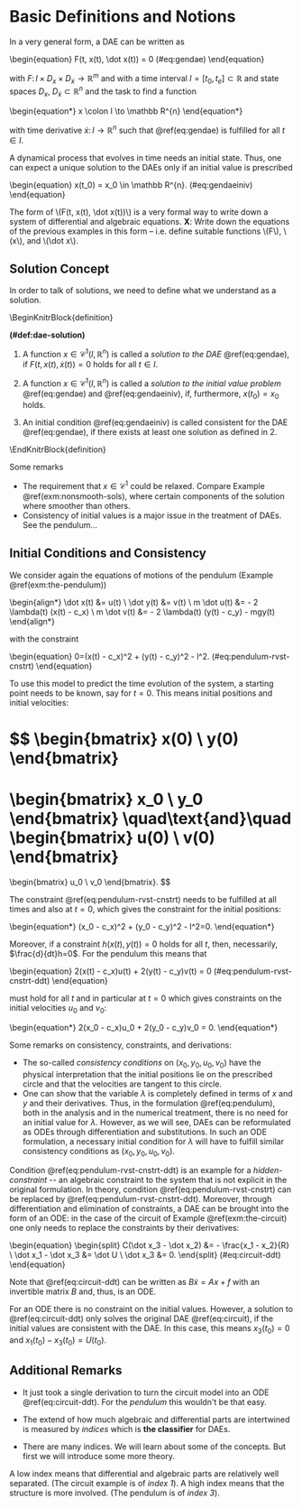 # Basic Definitions and Notions

In a very general form, a DAE can be written as

\begin{equation}
    F(t, x(t), \dot x(t)) = 0
   	(\#eq:gendae)
\end{equation}

with $F\colon I \times D_x \times D_{\dot x} \to \mathbb R^m$ and with a time interval $I=[t_0,t_e] \subset \mathbb R$ and state spaces $D_x$, $D_{\dot x} \subset \mathbb R^{n}$ and the task to find a function 

\begin{equation*}
    x \colon I \to \mathbb R^{n}
\end{equation*}

with time derivative $\dot x \colon I \to \mathbb R^{n}$ such that \@ref(eq:gendae) is fulfilled for all $t\in I$.

A dynamical process that evolves in time needs an initial state. Thus, one can expect a unique solution to the DAEs only if an initial value is prescribed 

\begin{equation}
    x(t_0) = x_0 \in \mathbb R^{n}. (\#eq:gendaeiniv) 
\end{equation}

<div class="JHSAYS">
<p>The form of <span class="math inline">\(F(t, x(t), \dot x(t))\)</span> is a very formal way to write down a system of differential and algebraic equations. <strong>X</strong>: Write down the equations of the previous examples in this form – i.e. define suitable functions <span class="math inline">\(F\)</span>, <span class="math inline">\(x\)</span>, and <span class="math inline">\(\dot x\)</span>.</p>
</div>

## Solution Concept

In order to talk of solutions, we need to define what we understand as a solution.  


\BeginKnitrBlock{definition}<div class="definition"><span class="definition" id="def:dae-solution"><strong>(\#def:dae-solution) </strong></span>$\quad$

 1. A function $x \in \mathcal C^1(I, \mathbb R^{n})$ is called a *solution to the DAE* \@ref(eq:gendae), if $F(t, x(t), \dot x(t)) = 0$ holds for all $t\in I$.

 2. A function $x \in \mathcal C^1(I, \mathbb R^{n})$ is called a *solution to the initial value problem* \@ref(eq:gendae) and \@ref(eq:gendaeiniv), if, furthermore,  $x(t_0)= x_0$ holds.

 3. An initial condition \@ref(eq:gendaeiniv) is called consistent for the DAE \@ref(eq:gendae), if there exists at least one solution as defined in 2.
</div>\EndKnitrBlock{definition}

Some remarks

 * The requirement that $x \in \mathcal C^1$ could be relaxed. Compare Example \@ref(exm:nonsmooth-sols), where certain components of the solution where smoother than others.
 * Consistency of initial values is a major issue in the treatment of DAEs. See the pendulum...

## Initial Conditions and Consistency

We consider again the equations of motions of the pendulum (Example \@ref(exm:the-pendulum))

\begin{align*}
	\dot x(t) &= u(t) \\
	\dot y(t) &= v(t) \\
	m \dot u(t) &= - 2 \lambda(t) (x(t) - c_x) \\ 
	m \dot v(t) &= - 2 \lambda(t) (y(t) - c_y) - mgy(t)
\end{align*}

with the constraint 

\begin{equation}
	0=(x(t) - c_x)^2 + (y(t) - c_y)^2 - l^2. (\#eq:pendulum-rvst-cnstrt)
\end{equation}

To use this model to predict the time evolution of the system, a starting point needs to be known, say for $t=0$. This means initial positions and initial velocities:

$$
\begin{bmatrix} 
x(0) \\ y(0)
\end{bmatrix}
=
\begin{bmatrix} 
	x_0 \\ y_0
\end{bmatrix}
\quad\text{and}\quad
\begin{bmatrix} 
u(0) \\ v(0)
\end{bmatrix}
=
\begin{bmatrix} 
	u_0 \\ v_0
\end{bmatrix}.
$$

The constraint \@ref(eq:pendulum-rvst-cnstrt) needs to be fulfilled at all times and also at $t=0$, which gives the constraint for the initial positions:

\begin{equation*}
	(x_0 - c_x)^2 + (y_0 - c_y)^2 - l^2=0.
\end{equation*}

Moreover, if a constraint $h(x(t), y(t))=0$ holds for all $t$, then, necessarily, $\frac{d}{dt}h=0$. For the pendulum this means that 

\begin{equation}
	2(x(t) - c_x)u(t) + 2(y(t) - c_y)v(t) = 0 (\#eq:pendulum-rvst-cnstrt-ddt)
\end{equation}

must hold for all $t$ and in particular at $t=0$ which gives constraints on the initial velocities $u_0$ and $v_0$:

\begin{equation*}
	2(x_0 - c_x)u_0 + 2(y_0 - c_y)v_0 = 0.
\end{equation*}

Some remarks on consistency, constraints, and derivations:

 * The so-called *consistency conditions* on $(x_0, y_0, u_0, v_0)$ have the physical interpretation that the initial positions lie on the prescribed circle and that the velocities are tangent to this circle.
 * One can show that the variable $\lambda$ is completely defined in terms of $x$ and $y$ and their derivatives. Thus, in the formulation \@ref(eq:pendulum), both in the analysis and in the numerical treatment, there is no need for an initial value for $\lambda$. However, as we will see, DAEs can be reformulated as ODEs through differentiation and substitutions. In such an ODE formulation, a necessary initial condition for $\lambda$ will have to fulfill similar consistency conditions as $(x_0, y_0, u_0, v_0)$.

Condition \@ref(eq:pendulum-rvst-cnstrt-ddt) is an example for a *hidden-constraint* -- an algebraic constraint to the system that is not explicit in the original formulation. In theory, condition \@ref(eq:pendulum-rvst-cnstrt) can be replaced by \@ref(eq:pendulum-rvst-cnstrt-ddt). Moreover, through differentiation and elimination of constraints, a DAE can be brought into the form of an ODE: in the case of the circuit of Example \@ref(exm:the-circuit) one only needs to replace the constraints by their derivatives:

\begin{equation}
\begin{split}
C(\dot x_3 - \dot x_2) &= - \frac{x_1 - x_2}{R} \\
\dot x_1 - \dot x_3 &= \dot U \\
\dot x_3 &= 0. 
\end{split}
(\#eq:circuit-ddt)
\end{equation}

Note that \@ref(eq:circuit-ddt) can be written as $B\dot x = Ax + f$ with an invertible matrix $B$ and, thus, is an ODE. 

For an ODE there is no constraint on the initial values. However, a solution to \@ref(eq:circuit-ddt) only solves the original DAE \@ref(eq:circuit), if the initial values are consistent with the DAE. In this case, this means $x_3(t_0)=0$ and $x_1(t_0) - x_3(t_0) = U(t_0)$.

## Additional Remarks

 * It just took a single derivation to turn the circuit model into an ODE \@ref(eq:circuit-ddt). For the *pendulum* this wouldn't be that easy.

 * The extend of how much algebraic and differential parts are intertwined is measured by *indices* which is **the classifier** for DAEs. 

 * There are many indices. We will learn about some of the concepts. But first we will introduce some more theory.

<div class="JHSAYS">
<p>A low index means that differential and algebraic parts are relatively well separated. (The circuit example is of <em>index 1</em>). A high index means that the structure is more involved. (The pendulum is of <em>index 3</em>).</p>
</div>


